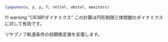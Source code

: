 ```julia
lyapunov(x, ẏ, μ, T; reltol, abstol, maxiters)

```

!!! warning "CR3BPダイナミクス"
    この計算は円形制限三体問題のダイナミクスに対して有効です。


リヤプノフ軌道条件の初期推定値を反復します。
